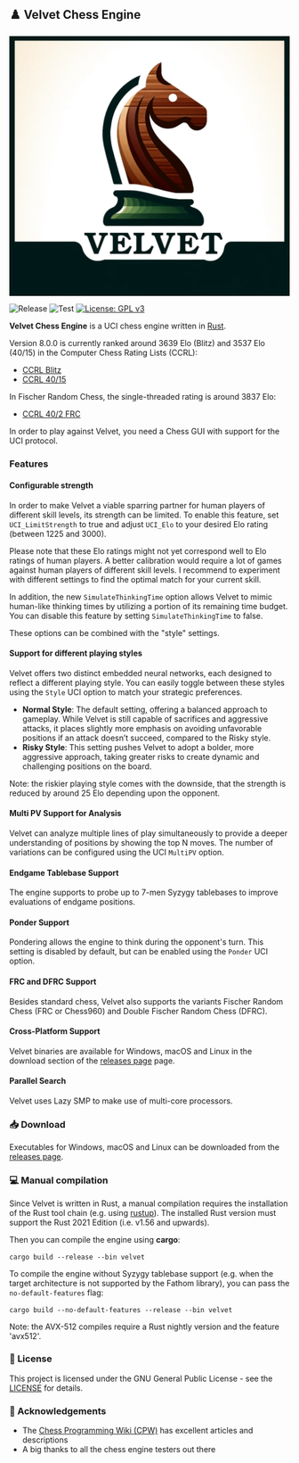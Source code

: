 ## :chess_pawn: Velvet Chess Engine

[<img src="logo/velvet_logo.png" align="middle" alt="Velvet Logo">](logo/velvet_logo.png?raw=true)

![Release](https://img.shields.io/github/v/release/mhonert/velvet-chess)
![Test](https://img.shields.io/github/actions/workflow/status/mhonert/velvet-chess/test.yml?logo=github&branch=master&label=tests)
[![License: GPL v3](https://img.shields.io/badge/License-GPLv3-blue.svg)](https://www.gnu.org/licenses/gpl-3.0)

**Velvet Chess Engine** is a UCI chess engine written in [Rust](https://www.rust-lang.org).

Version 8.0.0 is currently ranked around 3639 Elo (Blitz) and 3537 Elo (40/15) in the Computer Chess Rating Lists (CCRL):
- [CCRL Blitz](https://www.computerchess.org.uk/ccrl/404/cgi/compare_engines.cgi?family=Velvet&print=Rating+list)
- [CCRL 40/15](https://www.computerchess.org.uk/ccrl/4040/cgi/compare_engines.cgi?family=Velvet&print=Rating+list)

In Fischer Random Chess, the single-threaded rating is around 3837 Elo:
- [CCRL 40/2 FRC](https://www.computerchess.org.uk/ccrl/404FRC)

In order to play against Velvet, you need a Chess GUI with support for the UCI protocol.

### Features

#### Configurable strength

In order to make Velvet a viable sparring partner for human players of different skill levels, its strength can be limited.
To enable this feature, set `UCI_LimitStrength` to true and adjust `UCI_Elo` to your desired Elo rating (between 1225 and 3000).

Please note that these Elo ratings might not yet correspond well to Elo ratings of human players.
A better calibration would require a lot of games against human players of different skill levels.
I recommend to experiment with different settings to find the optimal match for your current skill.

In addition, the new `SimulateThinkingTime` option allows Velvet to mimic human-like thinking times by utilizing a portion of its remaining time budget.
You can disable this feature by setting `SimulateThinkingTime` to false.

These options can be combined with the "style" settings.

#### Support for different playing styles

Velvet offers two distinct embedded neural networks, each designed to reflect a different playing style.
You can easily toggle between these styles using the `Style` UCI option to match your strategic preferences.

* **Normal Style**: The default setting, offering a balanced approach to gameplay. While Velvet is still capable of sacrifices and aggressive attacks, it places slightly more emphasis on avoiding unfavorable positions if an attack doesn’t succeed, compared to the Risky style.
* **Risky Style**: This setting pushes Velvet to adopt a bolder, more aggressive approach, taking greater risks to create dynamic and challenging positions on the board.

Note: the riskier playing style comes with the downside, that the strength is reduced by around 25 Elo depending upon the opponent.

#### Multi PV Support for Analysis
Velvet can analyze multiple lines of play simultaneously to provide a deeper understanding of positions by showing the top N moves.
The number of variations can be configured using the UCI `MultiPV` option.

#### Endgame Tablebase Support
The engine supports to probe up to 7-men Syzygy tablebases to improve evaluations of endgame positions.

#### Ponder Support
Pondering allows the engine to think during the opponent's turn.
This setting is disabled by default, but can be enabled using the `Ponder` UCI option.

#### FRC and DFRC Support
Besides standard chess, Velvet also supports the variants Fischer Random Chess (FRC or Chess960) and Double Fischer Random Chess (DFRC).

#### Cross-Platform Support
Velvet binaries are available for Windows, macOS and Linux in the download section of the [releases page](https://github.com/mhonert/velvet-chess/releases) page.

#### Parallel Search
Velvet uses Lazy SMP to make use of multi-core processors.

### :inbox_tray: Download

Executables for Windows, macOS and Linux can be downloaded from the [releases page](https://github.com/mhonert/velvet-chess/releases).

### :computer: Manual compilation

Since Velvet is written in Rust, a manual compilation requires the installation of the Rust tool chain (e.g. using [rustup](https://rustup.rs/)).
The installed Rust version must support the Rust 2021 Edition (i.e. v1.56 and upwards).

Then you can compile the engine using **cargo**:

```shell
cargo build --release --bin velvet
```

To compile the engine without Syzygy tablebase support (e.g. when the target architecture is not supported by the Fathom library),
you can pass the `no-default-features` flag:

```shell
cargo build --no-default-features --release --bin velvet
```

Note: the AVX-512 compiles require a Rust nightly version and the feature 'avx512'.

### :scroll: License
This project is licensed under the GNU General Public License - see the [LICENSE](LICENSE) for details.

### :tada: Acknowledgements
- The [Chess Programming Wiki (CPW)](https://www.chessprogramming.org/Main_Page) has excellent articles and descriptions
- A big thanks to all the chess engine testers out there
